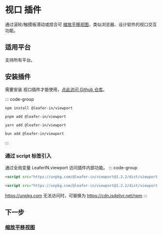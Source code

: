 # 视口 插件

通过滚轮/触摸板滑动或捏合可 [缩放平移视图](/guide/advanced/viewport)，类似浏览器、设计软件的视口交互功能。

## 适用平台

支持所有平台。

## 安装插件

需要安装 视口插件才能使用，[点此访问 Github 仓库](https://github.com/leaferjs/leafer-in/tree/main/packages/viewport)。

::: code-group

```sh[npm]
npm install @leafer-in/viewport
```

```sh[pnpm]
pnpm add @leafer-in/viewport
```

```sh[yarn]
yarn add @leafer-in/viewport
```

```sh[bun]
bun add @leafer-in/viewport
```

:::

### 通过 script 标签引入

通过全局变量 LeaferIN.viewport 访问插件内部功能。
::: code-group

```html [viewport.min]
<script src="https://unpkg.com/@leafer-in/viewport@1.2.2/dist/viewport.min.js"></script>
```

```html [viewport]
<script src="https://unpkg.com/@leafer-in/viewport@1.2.2/dist/viewport.js"></script>
```

https://unpkg.com 无法访问时，可替换为 https://cdn.jsdelivr.net/npm
:::

## 下一步

### [缩放平移视图](/guide/advanced/viewport)

